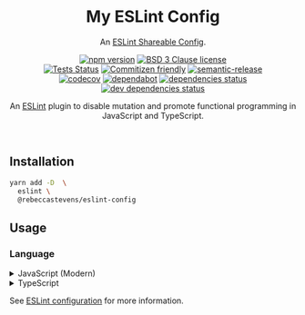 <div align="center">

# My ESLint Config

An [ESLint Shareable Config](https://eslint.org/docs/developer-guide/shareable-configs.html).

[![npm version](https://img.shields.io/npm/v/@rebeccastevens/eslint-config.svg?logo=npm&style=flat-square)](https://www.npmjs.com/package/@rebeccastevens/eslint-config)
[![BSD 3 Clause license](https://img.shields.io/github/license/RebeccaStevens/eslint-config-rebeccastevens.svg?style=flat-square)](https://opensource.org/licenses/BSD-3-Clause)  
[![Tests Status](https://github.com/RebeccaStevens/eslint-config-rebeccastevens/workflows/CI/badge.svg?style=flat-square)](https://github.com/RebeccaStevens/eslint-config-rebeccastevens/actions)
[![Commitizen friendly](https://img.shields.io/badge/commitizen-friendly-brightgreen.svg?style=flat-square)](https://commitizen.github.io/cz-cli/)
[![semantic-release](https://img.shields.io/badge/%20%20%F0%9F%93%A6%F0%9F%9A%80-semantic--release-e10079.svg?style=flat-square)](https://github.com/semantic-release/semantic-release)  
[![codecov](https://codecov.io/gh/RebeccaStevens/eslint-config-rebeccastevens/branch/master/graph/badge.svg?style=flat-square)](https://codecov.io/gh/RebeccaStevens/eslint-config-rebeccastevens)
[![dependabot](https://api.dependabot.com/badges/status?host=github&repo=RebeccaStevens/eslint-config-rebeccastevens&style=flat-square)](https://dependabot.com/)
[![dependencies status](https://img.shields.io/david/RebeccaStevens/eslint-config-rebeccastevens.svg?logo=david&style=flat-square)](https://david-dm.org/RebeccaStevens/eslint-config-rebeccastevens)
[![dev dependencies status](https://img.shields.io/david/dev/RebeccaStevens/eslint-config-rebeccastevens.svg?logo=david&style=flat-square)](https://david-dm.org/RebeccaStevens/eslint-config-rebeccastevens?type=dev)

An [ESLint](http://eslint.org) plugin to disable mutation and promote functional programming in JavaScript and TypeScript.

</div>

<br>

## Installation

```sh
yarn add -D  \
  eslint \
  @rebeccastevens/eslint-config
```

## Usage

### Language

<details>
  <summary>JavaScript (Modern)</summary>

Install Peer Dependencies:

```sh
yarn add -D \
  babel-eslint \
  eslint-plugin-eslint-comments \
  eslint-plugin-functional \
  eslint-plugin-import \
  eslint-import-resolver-typescript \
  eslint-plugin-jsdoc \
  eslint-plugin-markdown \
  eslint-plugin-node \
  eslint-plugin-optimize-regex \
  eslint-plugin-promise \
  eslint-plugin-simple-import-sort \
  eslint-plugin-sonarjs \
  eslint-plugin-unicorn
```

Configure your project's `.eslintrc` file.

```jsonc
{
  "root": true,
  "extends": ["@rebeccastevens/eslint-config/modern"],
  "rules": {
    // Additional, per-project rules...
  },
  "overrides": [
    {
      "files": ["**/*.test.ts"],
      "rules": {}
    }
  ]
}
```

</details>

<details>
  <summary>TypeScript</summary>

Install Peer Dependencies:

```sh
yarn add -D  \
  @typescript-eslint/parser \
  @typescript-eslint/eslint-plugin \
  eslint-plugin-eslint-comments \
  eslint-plugin-functional \
  eslint-plugin-import \
  eslint-import-resolver-typescript \
  eslint-plugin-jsdoc \
  eslint-plugin-markdown \
  eslint-plugin-node \
  eslint-plugin-optimize-regex \
  eslint-plugin-promise \
  eslint-plugin-simple-import-sort \
  eslint-plugin-sonarjs \
  eslint-plugin-unicorn
```

Configure your project's `.eslintrc` file.

```jsonc
{
  "root": true,
  "parserOptions": {
    "project": "tsconfig.json"
  },
  "extends": [
    "@rebeccastevens/eslint-config/modern",
    "@rebeccastevens/eslint-config/typescript"
  ],
  "rules": {
    // Additional, per-project rules...
  },
  "overrides": [
    {
      "files": ["**/*.test.ts"],
      "rules": {}
    }
  ]
}
```

</details>

See [ESLint configuration](http://eslint.org/docs/user-guide/configuring) for more information.
